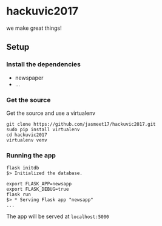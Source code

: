 # hackuvic2017
we make great things!

## Setup 

### Install the dependencies 

- newspaper
- ...

### Get the source

Get the source and use a virtualenv

```
git clone https://github.com/jasmeet17/hackuvic2017.git
sudo pip install virtualenv
cd hackuvic2017 
virtualenv venv
```

### Running the app 

```
flask initdb 
$> Initialized the database.

export FLASK_APP=newsapp
export FLASK_DEBUG=true 
flask run
$> * Serving Flask app "newsapp"
...
```
The app will be served at `localhost:5000`
